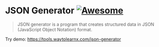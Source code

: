 # JSON Generator [![Awesome](https://cdn.rawgit.com/sindresorhus/awesome/d7305f38d29fed78fa85652e3a63e154dd8e8829/media/badge.svg)](https://github.com/sindresorhus/awesome)

>JSON generator is a program that creates structured data in JSON (JavaScript Object Notation) format. 

Try demo: https://tools.waytolearnx.com/json-generator
